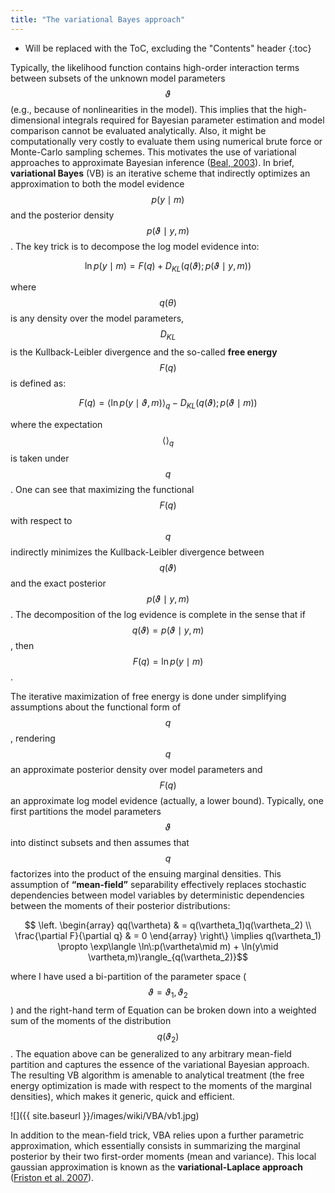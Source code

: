 ```yaml
---
title: "The variational Bayes approach"
---
```

* Will be replaced with the ToC, excluding the "Contents" header
{:toc}

Typically, the likelihood function contains high-order interaction terms between subsets of the unknown model parameters $$\vartheta$$ (e.g., because of nonlinearities in the model). This implies that the high-dimensional integrals required for Bayesian parameter estimation and model comparison cannot be evaluated analytically. Also, it might be computationally very costly to evaluate them using numerical brute force or Monte-Carlo sampling schemes. This motivates the use of variational approaches to approximate Bayesian inference ([Beal, 2003](https://en.wikipedia.org/wiki/Variational_Bayesian_methods)). In brief, **variational Bayes** (VB) is an iterative scheme that indirectly optimizes an approximation to both the model evidence $$p(y\mid m)$$ and the posterior density $$p(\vartheta\mid y,m)$$. The key trick is to decompose the log model evidence into:

$$\ln p(y\mid m)=F(q)+D_{KL} (q(\vartheta);p(\vartheta\mid y,m))$$


where $$q(\theta)$$  is any density over the model parameters, $$D_{KL}$$ is the Kullback-Leibler divergence and the so-called **free energy** $$F(q)$$  is defined as:

$$F(q)=\langle \ln p(y\mid \vartheta,m) \rangle_q-D_{KL}(q(\vartheta);p(\vartheta\mid m))$$

where the expectation $$\langle\rangle_q$$ is taken under $$q$$. One can see that maximizing the functional $$F(q)$$  with respect to $$q$$ indirectly minimizes the Kullback-Leibler divergence between $$q(\vartheta)$$ and the exact posterior $$p(\vartheta\mid y,m)$$. The decomposition of the log evidence is complete in the sense that if $$q(\vartheta)=p(\vartheta\mid y,m)$$, then $$F(q)=\ln p(y\mid m)$$.

The iterative maximization of free energy is done under simplifying assumptions about the functional
form of $$q$$, rendering $$q$$ an approximate posterior density over model parameters and $$F(q)$$ an approximate log model evidence (actually, a lower bound). Typically, one first partitions the model parameters $$\vartheta$$ into distinct subsets and then assumes that $$q$$ factorizes into the product of the ensuing marginal densities. This assumption of **“mean-field”** separability effectively replaces stochastic dependencies between model variables by deterministic dependencies between the moments of their posterior distributions:

$$ \left.
\begin{array}
qq(\vartheta) & = q(\vartheta_1)q(\vartheta_2) \\
\frac{\partial F}{\partial q} & = 0
 \end{array}
\right\}
\implies q(\vartheta_1) \propto \exp\langle \ln\:p(\vartheta\mid m) + \ln(y\mid \vartheta,m)\rangle_{q(\vartheta_2)}$$

where I have used a bi-partition of the parameter space ($$\vartheta={\vartheta_1,\vartheta_2}$$) and the right-hand term of Equation can be broken down into a weighted sum of the moments of the distribution $$q(\vartheta_2)$$. The equation above can be generalized to any arbitrary mean-field partition and captures the essence of the variational Bayesian approach. The resulting VB algorithm is amenable to analytical treatment (the free energy optimization is made with respect to the moments of the marginal densities), which makes it generic, quick and efficient.

![]({{ site.baseurl }}/images/wiki/VBA/vb1.jpg)

In addition to the mean-field trick, VBA relies upon a further parametric approximation, which essentially consists in summarizing the marginal posterior by their two first-order moments (mean and variance). This local gaussian approximation is known as the **variational-Laplace approach** ([Friston et al. 2007](https://www.ncbi.nlm.nih.gov/pubmed/17055746)).

